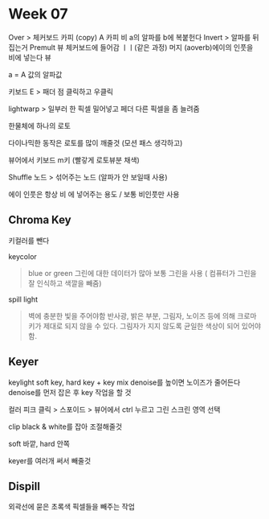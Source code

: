 Week 07
=============
Over > 
체커보드
카피 (copy) 
A 카피 비 a의 알파를 b에 복붙헌다
Invert > 알파를 뒤집는거
Premult
뷰
체커보드에 들어감
ㅣㅣ(같은 과정)
머지 (aoverb)에이의 인풋을 비에 넣는다
뷰


a = A 값의 알파값

키보드 E > 패더
점 클릭하고 우클릭 

lightwarp > 일부러 한 픽셀 밀어넣고 페더 다른 픽셀을 좀 늘려줌

한물체에 하나의 로토

다이나믹한 동작은 로토를 많이 깨줄것 (모션 패스 생각하고)

뷰어에서 키보드 m키 (빨갛게 로토뷰분 채색)

Shuffle 노드 > 섞어주는 노드  (알파가 안 보일때 사용) 


에이 인풋은 항상 비 에 넣어주는 용도 / 보통 비인풋만 사용


Chroma Key
-------------
키컬러를 뺀다

keycolor
> blue or green 
> 그린에 대한 데이터가 많아 보통 그린을 사용 ( 컴퓨터가 그린을 잘 인식하고 색깔을 빼줌)

spill light
> 벽에 충분한 빛을 주어야함
> 반사광, 밝은 부분, 그림자, 노이즈 등에 의해 크로마키가 제대로 되지 않을 수 있다. 그림자가 지지 않도록 균일한 색상이 되어 있어야함.




Keyer
-------------
keylight
soft key, hard key + key mix
denoise를 높이면 노이즈가 줄어든다
denoise를 먼저 잡은 후 key 작업을 할 것

컬러 피크 클릭 > 스포이드 > 뷰어에서 ctrl 누르고 그린 스크린 영역 선택

clip black & white를 잡아 조절해줄것

soft 바깥, hard 안쪽

keyer를 여러개 써서 빼줄것


Dispill
-------------
외곽선에 묻은 초록색 픽셀들을 빼주는 작업

